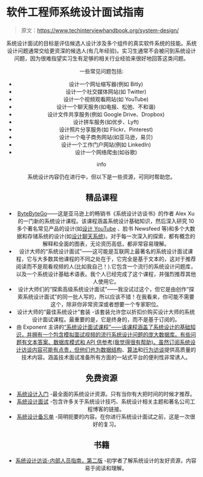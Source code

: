 # 软件工程师系统设计面试指南

> 原文：<https://www.techinterviewhandbook.org/system-design/>

<header>

系统设计面试的目标是评估候选人设计涉及多个组件的真实软件系统的技能。系统设计问题通常交给更资深的候选人(有几年经验)。实习生通常不会被问到系统设计问题，因为很难指望实习生有足够的相关行业经验来很好地回答这类问题。

一些常见问题包括:

*   设计一个网址缩写器(例如 Bitly)
*   设计一个社交媒体网站(如 Twitter)
*   设计一个视频观看网站(如 YouTube)
*   设计一个聊天服务(如电报、松弛、不和谐)
*   设计文件共享服务(例如 Google Drive、Dropbox)
*   设计拼车服务(如优步、Lyft)
*   设计照片分享服务(如 Flickr、Pinterest)
*   设计一个电子商务网站(如亚马逊，易贝)
*   设计一个工作门户网站(例如 LinkedIn)
*   设计一个网络爬虫(如谷歌)

info

系统设计内容仍在进行中，但以下是一些资源，可同时帮助您。

## 精品课程[](#quality-courses "Direct link to heading")

*   [ByteByteGo](https://bytebytego.com?fpr=techinterviewhandbook)——这是亚马逊上的畅销书《系统设计访谈书》的作者 Alex Xu 的一门新的系统设计课程。该课程涵盖系统设计基础知识，然后深入研究 10 多个著名常见产品的设计(如[设计 YouTube](https://bytebytego.com/courses/system-design-interview/design-youtube?fpr=techinterviewhandbook) 、脸书 Newsfeed 等)和多个大数据和存储系统的设计(如[设计聊天系统](https://bytebytego.com/courses/system-design-interview/design-a-chat-system?fpr=techinterviewhandbook))。对于每一次深入的探索，都有概念的解释和全面的图表，无论资历高低，都非常容易理解。
*   设计大师的“系统设计面试”——这可能是互联网上最著名的系统设计面试课程，它与大多数其他课程的不同之处在于，它完全是基于文本的，这对于推荐阅读而不是观看视频的人(比如我自己！).它包含一个流行的系统设计问题库，以及一个系统设计基础术语表。我个人已经完成了这个课程，并强烈推荐其他人使用它。
*   设计大师们的“探索高级系统设计面试”——我没试过这个，但它是由创作“探索系统设计面试”的同一批人写的，所以应该不错！在我看来，你可能不需要这个，除非你非常资深或者想要一个专家职位。
*   设计大师的“最佳系统设计”套装 -该套装允许您以折扣价购买设计大师的系统设计面试课程。最重要的是，它是终身的，而不是基于订阅的。
*   由 Exponent 主讲的[“系统设计面试课程”——该课程涵盖了系统设计的基础知识，并拥有一个包含模拟面试视频的流行系统设计问题的庞大数据库。有些问题有文本答案、数据库模式和 API 供参考(我觉得很有帮助)。虽然订阅系统设计访谈内容可能有点贵，但他们也为](https://www.tryexponent.com/courses/system-design-interview?ref=techinterviewhandbook)[数据结构](https://www.tryexponent.com/courses/swe-practice?ref=techinterviewhandbook)、[算法](https://www.tryexponent.com/courses/algorithms?ref=techinterviewhandbook)和[行为访谈](https://www.tryexponent.com/courses/behavioral?ref=techinterviewhandbook)提供高质量的技术内容。涵盖技术面试准备所有方面的一站式平台的便利性非常诱人。

## 免费资源[](#free-resources "Direct link to heading")

*   [系统设计入门](https://github.com/donnemartin/system-design-primer) -最全面的系统设计资源。只有当你有大把时间的时候才推荐。
*   [系统设计面试](https://github.com/checkcheckzz/system-design-interview) -包含许多关于系统设计技巧、系统设计相关主题和著名公司工程博客的链接。
*   [系统设计备忘单](https://gist.github.com/vasanthk/485d1c25737e8e72759f) -简明扼要的内容。在你进行系统设计面试之前，这是一次很好的复习。

## 书籍[](#books "Direct link to heading")

*   [系统设计访谈-内部人员指南，第二版](https://www.amazon.com/System-Design-Interview-insiders-Second/dp/B08CMF2CQF) -初学者了解系统设计的友好资源，内容易于阅读和理解。

</header>